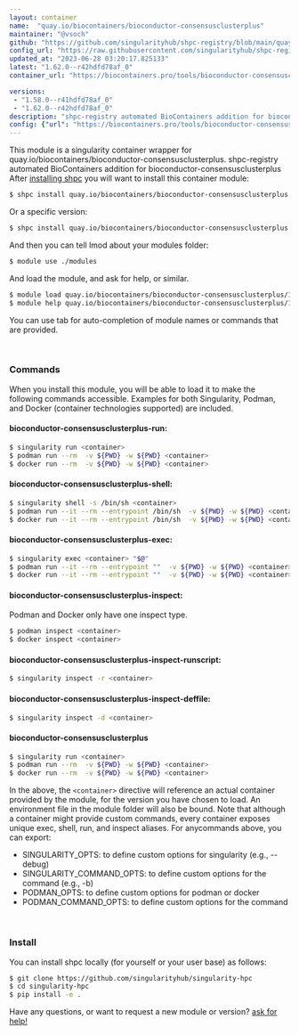 ```yaml
---
layout: container
name:  "quay.io/biocontainers/bioconductor-consensusclusterplus"
maintainer: "@vsoch"
github: "https://github.com/singularityhub/shpc-registry/blob/main/quay.io/biocontainers/bioconductor-consensusclusterplus/container.yaml"
config_url: "https://raw.githubusercontent.com/singularityhub/shpc-registry/main/quay.io/biocontainers/bioconductor-consensusclusterplus/container.yaml"
updated_at: "2023-06-28 03:20:17.825133"
latest: "1.62.0--r42hdfd78af_0"
container_url: "https://biocontainers.pro/tools/bioconductor-consensusclusterplus"

versions:
 - "1.58.0--r41hdfd78af_0"
 - "1.62.0--r42hdfd78af_0"
description: "shpc-registry automated BioContainers addition for bioconductor-consensusclusterplus"
config: {"url": "https://biocontainers.pro/tools/bioconductor-consensusclusterplus", "maintainer": "@vsoch", "description": "shpc-registry automated BioContainers addition for bioconductor-consensusclusterplus", "latest": {"1.62.0--r42hdfd78af_0": "sha256:acad947a7bbccfdd959d182bfe5c35cdda2d8e2c0f31f94dfd67ac1b28329d58"}, "tags": {"1.58.0--r41hdfd78af_0": "sha256:f161e7d7531d74d1995063c4e36b263731df611e2cada2fcd4fea11d7bf2ca5f", "1.62.0--r42hdfd78af_0": "sha256:acad947a7bbccfdd959d182bfe5c35cdda2d8e2c0f31f94dfd67ac1b28329d58"}, "docker": "quay.io/biocontainers/bioconductor-consensusclusterplus"}
---
```


This module is a singularity container wrapper for quay.io/biocontainers/bioconductor-consensusclusterplus.
shpc-registry automated BioContainers addition for bioconductor-consensusclusterplus
After [installing shpc](#install) you will want to install this container module:


```bash
$ shpc install quay.io/biocontainers/bioconductor-consensusclusterplus
```

Or a specific version:

```bash
$ shpc install quay.io/biocontainers/bioconductor-consensusclusterplus:1.62.0--r42hdfd78af_0
```

And then you can tell lmod about your modules folder:

```bash
$ module use ./modules
```

And load the module, and ask for help, or similar.

```bash
$ module load quay.io/biocontainers/bioconductor-consensusclusterplus/1.62.0--r42hdfd78af_0
$ module help quay.io/biocontainers/bioconductor-consensusclusterplus/1.62.0--r42hdfd78af_0
```

You can use tab for auto-completion of module names or commands that are provided.

<br>

### Commands

When you install this module, you will be able to load it to make the following commands accessible.
Examples for both Singularity, Podman, and Docker (container technologies supported) are included.

#### bioconductor-consensusclusterplus-run:

```bash
$ singularity run <container>
$ podman run --rm  -v ${PWD} -w ${PWD} <container>
$ docker run --rm  -v ${PWD} -w ${PWD} <container>
```

#### bioconductor-consensusclusterplus-shell:

```bash
$ singularity shell -s /bin/sh <container>
$ podman run --it --rm --entrypoint /bin/sh  -v ${PWD} -w ${PWD} <container>
$ docker run --it --rm --entrypoint /bin/sh  -v ${PWD} -w ${PWD} <container>
```

#### bioconductor-consensusclusterplus-exec:

```bash
$ singularity exec <container> "$@"
$ podman run --it --rm --entrypoint ""  -v ${PWD} -w ${PWD} <container> "$@"
$ docker run --it --rm --entrypoint ""  -v ${PWD} -w ${PWD} <container> "$@"
```

#### bioconductor-consensusclusterplus-inspect:

Podman and Docker only have one inspect type.

```bash
$ podman inspect <container>
$ docker inspect <container>
```

#### bioconductor-consensusclusterplus-inspect-runscript:

```bash
$ singularity inspect -r <container>
```

#### bioconductor-consensusclusterplus-inspect-deffile:

```bash
$ singularity inspect -d <container>
```



#### bioconductor-consensusclusterplus

```bash
$ singularity run <container>
$ podman run --rm  -v ${PWD} -w ${PWD} <container>
$ docker run --rm  -v ${PWD} -w ${PWD} <container>
```


In the above, the `<container>` directive will reference an actual container provided
by the module, for the version you have chosen to load. An environment file in the
module folder will also be bound. Note that although a container
might provide custom commands, every container exposes unique exec, shell, run, and
inspect aliases. For anycommands above, you can export:

 - SINGULARITY_OPTS: to define custom options for singularity (e.g., --debug)
 - SINGULARITY_COMMAND_OPTS: to define custom options for the command (e.g., -b)
 - PODMAN_OPTS: to define custom options for podman or docker
 - PODMAN_COMMAND_OPTS: to define custom options for the command

<br>

### Install

You can install shpc locally (for yourself or your user base) as follows:

```bash
$ git clone https://github.com/singularityhub/singularity-hpc
$ cd singularity-hpc
$ pip install -e .
```

Have any questions, or want to request a new module or version? [ask for help!](https://github.com/singularityhub/singularity-hpc/issues)